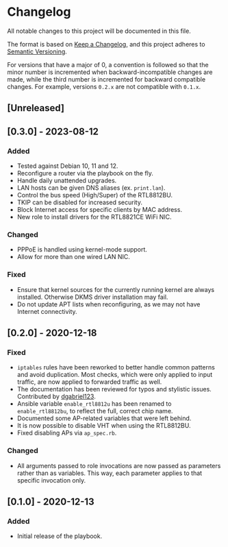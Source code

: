 # Changelog

All notable changes to this project will be documented in this file.

The format is based on [Keep a Changelog](https://keepachangelog.com/en/1.0.0/),
and this project adheres to [Semantic Versioning](https://semver.org/spec/v2.0.0.html).

For versions that have a major of 0, a convention is followed so that
the minor number is incremented when backward-incompatible changes are
made, while the third number is incremented for backward compatible
changes. For example, versions `0.2.x` are not compatible with `0.1.x`.

## [Unreleased]

## [0.3.0] - 2023-08-12

### Added

* Tested against Debian 10, 11 and 12.
* Reconfigure a router via the playbook on the fly.
* Handle daily unattended upgrades.
* LAN hosts can be given DNS aliases (ex. `print.lan`).
* Control the bus speed (High/Super) of the RTL8812BU.
* TKIP can be disabled for increased security.
* Block Internet access for specific clients by MAC address.
* New role to install drivers for the RTL8821CE WiFi NIC.

### Changed

* PPPoE is handled using kernel-mode support.
* Allow for more than one wired LAN NIC.

### Fixed

* Ensure that kernel sources for the currently running kernel are always installed.
  Otherwise DKMS driver installation may fail.
* Do not update APT lists when reconfiguring, as we may not have Internet connectivity.

## [0.2.0] - 2020-12-18

### Fixed

* `iptables` rules have been reworked to better handle common
  patterns and avoid duplication. Most checks, which were only
  applied to input traffic, are now applied to forwarded traffic
  as well.
* The documentation has been reviewed for typos and stylistic issues.
  Contributed by [dgabriel123](https://github.com/dgabriel123).
* Ansible variable `enable_rtl8812u` has been renamed to `enable_rtl8812bu`,
  to reflect the full, correct chip name.
* Documented some AP-related variables that were left behind.
* It is now possible to disable VHT when using the RTL8812BU.
* Fixed disabling APs via `ap_spec.rb`.

### Changed

* All arguments passed to role invocations are now passed as parameters
  rather than as variables. This way, each parameter applies to that
  specific invocation only.

## [0.1.0] - 2020-12-13

### Added

* Initial release of the playbook.

<!-- vi: set tw=72 et sw=2 fo=tcroqan autoindent: -->

